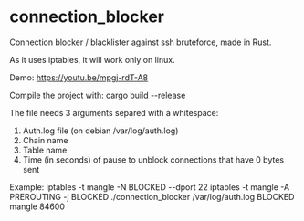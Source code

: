 # connection_blocker
Connection blocker / blacklister against ssh bruteforce, made in Rust.

As it uses iptables, it will work only on linux.

Demo: https://youtu.be/mpgj-rdT-A8

Compile the project with: cargo build --release

The file needs 3 arguments separed with a whitespace: 
  1) Auth.log file (on debian /var/log/auth.log)
  2) Chain name
  3) Table name
  4) Time (in seconds) of pause to unblock connections that have 0 bytes sent

Example: 
  iptables -t mangle -N BLOCKED --dport 22
  iptables -t mangle -A PREROUTING -j BLOCKED
  ./connection_blocker /var/log/auth.log BLOCKED mangle 84600
